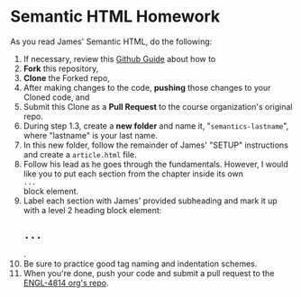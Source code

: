 # Semantic HTML Homework

As you read James' Semantic HTML, do the following:

1. If necessary, review this [Github Guide](https://guides.github.com/activities/forking/) about how to
  1. **Fork** this repository,
  2. **Clone** the Forked repo,
  3. After making changes to the code, **pushing** those changes to your Cloned code, and
  4. Submit this Clone as a **Pull Request** to the course organization's original repo.
2. During step 1.3, create a __**__new folder__**__ and name it, "<code>semantics-lastname</code>", where "lastname" is your last name.
3. In this new folder, follow the remainder of James' "SETUP" instructions and create a <code>article.html</code> file.
4. Follow his lead as he goes through the fundamentals. However, I would like you to put each section from the chapter inside its own <code><section>...</section></code> block element.
5. Label each section with James' provided subheading and mark it up with a level 2 heading block element: <code><h2>...</h2></code>.
6. Be sure to practice good tag naming and indentation schemes.
7. When you're done, push your code and submit a pull request to the [ENGL-4814 org's repo](https://github.com/engl-4814/semantic-html).
